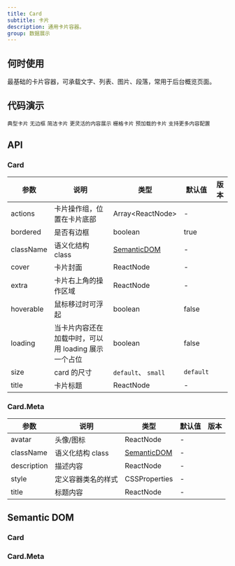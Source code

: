 ```yaml
---
title: Card
subtitle: 卡片
description: 通用卡片容器。
group: 数据展示
---
```


## 何时使用

最基础的卡片容器，可承载文字、列表、图片、段落，常用于后台概览页面。

## 代码演示

<!-- prettier-ignore -->
<code src="./demo/basic.tsx">典型卡片</code>
<code src="./demo/border-less.tsx" compact >无边框</code>
<code src="./demo/simple.tsx">简洁卡片</code>
<code src="./demo/flexible-content.tsx">更灵活的内容展示</code>
<code src="./demo/in-column.tsx" compact>栅格卡片</code>
<code src="./demo/loading.tsx">预加载的卡片</code>
<code src="./demo/meta.tsx">支持更多内容配置</code>

## API

### Card

| 参数 | 说明 | 类型 | 默认值 | 版本 |
| --- | --- | --- | --- | --- |
| actions | 卡片操作组，位置在卡片底部 | Array&lt;ReactNode> | - |  |
| bordered | 是否有边框 | boolean | true |  |
| className | 语义化结构 class | [SemanticDOM](#card-1) | - |  |
| cover | 卡片封面 | ReactNode | - |  |
| extra | 卡片右上角的操作区域 | ReactNode | - |  |
| hoverable | 鼠标移过时可浮起 | boolean | false |  |
| loading | 当卡片内容还在加载中时，可以用 loading 展示一个占位 | boolean | false |  |
| size | card 的尺寸 | `default`、 `small` | `default` |  |
| title | 卡片标题 | ReactNode | - |  |

### Card.Meta

| 参数        | 说明               | 类型                       | 默认值 | 版本 |
| ----------- | ------------------ | -------------------------- | ------ | ---- |
| avatar      | 头像/图标          | ReactNode                  | -      |      |
| className   | 语义化结构 class   | [SemanticDOM](#cardmeta-1) | -      |      |
| description | 描述内容           | ReactNode                  | -      |      |
| style       | 定义容器类名的样式 | CSSProperties              | -      |      |
| title       | 标题内容           | ReactNode                  | -      |      |

## Semantic DOM

### Card

<code src="./demo/_semantic_basic.tsx" simplify></code>

### Card.Meta

<code src="./demo/_semantic_meta.tsx" simplify></code>
